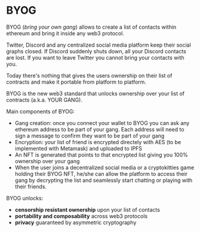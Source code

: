 # BYOG
BYOG (_bring your own gang_) allows to create a list of contacts within ethereum and bring it inside any web3 protocol.

Twitter, Discord and any centralized social media platform keep their social graphs closed. If Discord suddenly shuts down, all your Discord contacts are lost. If you want to leave Twitter you cannot bring your contacts with you.

Today there's nothing that gives the users ownership on their list of contracts and make it portable from platform to platform.

BYOG is the new web3 standard that unlocks ownership over your list of contracts (a.k.a. YOUR GANG).

Main components of BYOG: 

- Gang creation: once you connect your wallet to BYOG you can ask any ethereum address to be part of your gang. Each address will need to sign a message to confirm they want to be part of your gang 
- Encryption: your list of friend is encrypted directely with AES (to be implemented with Metamask) and uploaded to IPFS
- An NFT is generated that points to that encrypted list giving you 100% ownership over your gang
- When the user joins a decentralized social media or a cryptokitties game holding their BYOG NFT, he/she can allow the platform to access their gang by decrypting the list and seamlessly start chatting or playing with their friends.

BYOG unlocks: 
- **censorship resistant ownership** upon your list of contacts
- **portability and composability** across web3 protocols
- **privacy** guaranteed by asymmetric cryptography
